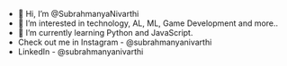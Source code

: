 - 👋 Hi, I’m @SubrahmanyaNivarthi
- 👀 I’m interested in technology, AL, ML, Game Development and more..
- 🌱 I’m currently learning Python and JavaScript.
- Check out me in Instagram - @subrahmanyanivarthi
- LinkedIn - @subrahmanyanivarthi
